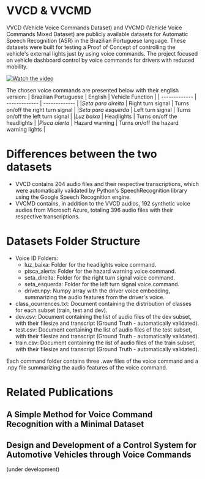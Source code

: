 # VVCD & VVCMD

VVCD (Vehicle Voice Commands Dataset) and VVCMD (Vehicle Voice Commands Mixed Dataset) are publicly available datasets for Automatic Speech Recognition (ASR) in the Brazilian Portuguese language.
These datasets were built for testing a Proof of Concept of controlling the vehicle's external lights just by using voice commands.  The project focused on vehicle dashboard control by voice commands for drivers with reduced mobility.

[![Watch the video](https://img.youtube.com/vi/MVuHZvy7LNE/maxresdefault.jpg)](https://youtu.be/MVuHZvy7LNE)

The chosen voice commands are presented below with their english version:
| Brazilian Portuguese  | English | Vehicle Function |
| ------------- | ------------- | ------------- |
|*Seta para direita*     | Right turn signal | Turns on/off the right turn signal      |
|*Seta para esquerda*    | Left turn signal  |  Turns on/off the left turn signal      |
|*Luz baixa*             | Headlights        |  Turns on/off the headlights            |
|*Pisca alerta*          | Hazard warning    |  Turns on/off the hazard warning lights |

# Differences between the two datasets

- VVCD contains 204 audio files and their respective transcriptions, which were automatically validated by Python's SpeechRecognition library using the Google Speech Recognition engine.
- VVCMD contains, in addition to the VVCD audios, 192 synthetic voice audios from Microsoft Azure, totaling 396 audio files with their respective transcriptions.

# Datasets Folder Structure
- Voice ID Folders:
  - luz_baixa: Folder for the headlights voice command.
  - pisca_alerta: Folder for the hazard warning voice command.
  - seta_direita: Folder for the right turn signal voice command.
  - seta_esquerda: Folder for the left turn signal voice command.
  - driver.npy: Numpy array with the driver voice embedding, summarizing the audio features from the driver's voice.
- class_ocurrences.txt: Document containing the distribution of classes for each subset (train, test and dev).
- dev.csv: Document containing the list of audio files of the dev subset, with their filesize and transcript (Ground Truth - automatically validated).
- test.csv: Document containing the list of audio files of the test subset, with their filesize and transcript (Ground Truth - automatically validated).
- train.csv: Document containing the list of audio files of the train subset, with their filesize and transcript (Ground Truth - automatically validated).

Each command folder contains three .wav files of the voice command and a .npy file summarizing the audio features of the voice command.

# Related Publications
## A Simple Method for Voice Command Recognition with a Minimal Dataset

## Design and Development of a Control System for Automotive Vehicles through Voice Commands
(under development)

